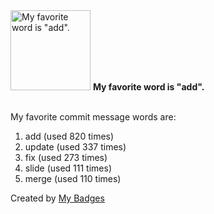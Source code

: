 <img src="https://my-badges.github.io/my-badges/favorite-word.png" alt="My favorite word is &quot;add&quot;." title="My favorite word is &quot;add&quot;." width="128">
<strong>My favorite word is &quot;add&quot;.</strong>
<br><br>

My favorite commit message words are:

1. add (used 820 times)
2. update (used 337 times)
3. fix (used 273 times)
4. slide (used 111 times)
5. merge (used 110 times)


Created by <a href="https://github.com/my-badges/my-badges">My Badges</a>